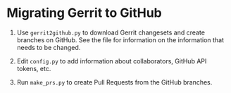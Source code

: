 # Migrating Gerrit to GitHub

1. Use `gerrit2github.py` to download Gerrit changesets and create branches on
   GitHub. See the file for information on the information that needs to be changed.

2. Edit `config.py` to add information about collaborators, GitHub API tokens, etc.

3. Run `make_prs.py` to create Pull Requests from the GitHub branches.
